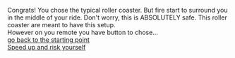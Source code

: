 Congrats! You chose the typical roller coaster. But fire start to surround you in the middle of your ride. Don't worry, this is ABSOLUTELY safe. This roller coaster are meant to have this setup.  
However on you remote you have button to chose...  
[go back to the starting point](back/back.md)  
[Speed up and risk yourself](speed/speed.md)